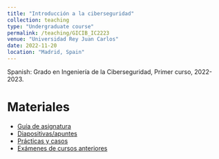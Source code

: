 ```yaml
---
title: "Introducción a la ciberseguridad"
collection: teaching
type: "Undergraduate course"
permalink: /teaching/GICIB_IC2223
venue: "Universidad Rey Juan Carlos"
date: 2022-11-20
location: "Madrid, Spain"
---
```


Spanish: Grado en Ingeniería de la Ciberseguridad, Primer curso, 2022-2023.

Materiales
======

- [Guía de asignatura](https://github.com/mbelpar/mbelpar.github.io/files/IC/guia.pdf)
- [Diapositivas/apuntes](https://hdl.handle.net/10115/20655)
- [Prácticas y casos](https://hdl.handle.net/10115/20656)
- [Exámenes de cursos anteriores](https://hdl.handle.net/10115/20657)
